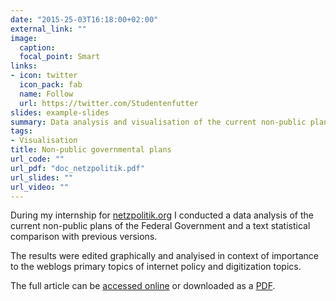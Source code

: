 ```yaml
---
date: "2015-25-03T16:18:00+02:00"
external_link: ""
image:
  caption:
  focal_point: Smart
links:
- icon: twitter
  icon_pack: fab
  name: Follow
  url: https://twitter.com/Studentenfutter
slides: example-slides
summary: Data analysis and visualisation of the current non-public plans of the Federal Government.
tags:
- Visualisation
title: Non-public governmental plans
url_code: ""
url_pdf: "doc_netzpolitik.pdf"
url_slides: ""
url_video: ""
---
```


During my internship for [netzpolitik.org](https://www.netzupolitik.org) I conducted a data analysis of the current non-public plans of the Federal Government and a text statistical comparison with previous versions. 

The results were edited graphically and analyised in context of importance to the weblogs primary topics of internet policy and digitization topics.

The full article can be [accessed online](https://netzpolitik.org/2015/vorhabendokumentation-maerz/) or downloaded as a [PDF](doc_netzpolitik.pdf).

